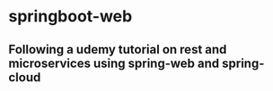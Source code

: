 # springboot-web

## Following a udemy tutorial on rest and microservices using spring-web and spring-cloud

